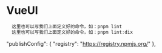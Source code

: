 # VueUI
```ts
  这里也可以写我们上面定义好的命令，如：pnpm lint
  这里也可以写我们上面定义好的命令，如：pnpm lint:dix
```
  "publishConfig": {
    "registry": "https://registry.npmjs.org/"
  },
